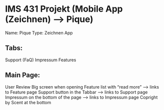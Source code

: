 # IMS 431 Projekt (Mobile App (Zeichnen) --> Pique)
Name: Pique
Type: Zeichnen App

Tabs:
-----
Support (FaQ)
Impressum
Features

Main Page:
----------
User Review
Big screen when opening
Feature list with “read more” --> links to Feature page
Support button in the Tabbar --> links to Support page
Impressum on the bottom of the page --> links to Impressum page
Copright by Scent at the bottom